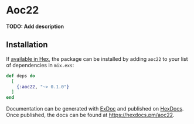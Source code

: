 # Aoc22

**TODO: Add description**

## Installation

If [available in Hex](https://hex.pm/docs/publish), the package can be installed
by adding `aoc22` to your list of dependencies in `mix.exs`:

```elixir
def deps do
  [
    {:aoc22, "~> 0.1.0"}
  ]
end
```

Documentation can be generated with [ExDoc](https://github.com/elixir-lang/ex_doc)
and published on [HexDocs](https://hexdocs.pm). Once published, the docs can
be found at <https://hexdocs.pm/aoc22>.

